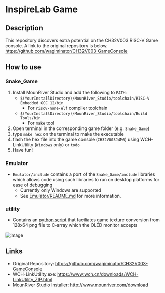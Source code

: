 # InspireLab Game

## Description

This repository discovers extra potential on the CH32V003 RISC-V Game console.
A link to the original repository is below.
<https://github.com/wagiminator/CH32V003-GameConsole>

## How to use

### Snake_Game

1. Install MounRiver Studio and add the following to `PATH`:
    * `$(YourInstallDirectory)/MounRiver_Studio/toolchain/RISC-V Embedded GCC 12/bin`
        * For `riscv-none-elf` compiler toolchain
    * `$(YourInstallDirectory)/MounRiver_Studio/toolchain/Build Tools/bin`
        * For `make` tool
2. Open terminal in the corresponding game folder (e.g. `Snake_Game`)
3. type `make hex` on the terminal to make the executable
4. flash the hex file into the game console (`CH32V003J4M6`) using WCH-LinkUtility (`Windows` only) or `todo`
5. Have fun!

### Emulator

* `Emulator/include` contains a port of the `Snake_Game/include` libraries
which allows code using such libraries to run on desktop platforms for ease of debugging
  * Currently only Windows are supported
  * See [Emulator/README.md](Emulator/README.md) for more information.

### utility

* Contains an [python script](utility/pixelConvert.py) that faciliates game texture conversion from 128x64 png file to C-array which the OLED monitor accepts

![image](https://github.com/eric15342335/inspirelab-game/assets/70310617/66b99c52-8682-482c-8fdb-ba39357e72e0)


## Links

* Original Repository: <https://github.com/wagiminator/CH32V003-GameConsole>
* WCH-LinkUtility.exe: <https://www.wch.cn/downloads/WCH-LinkUtility_ZIP.html>
* MounRiver Studio Installer: <http://www.mounriver.com/download>
